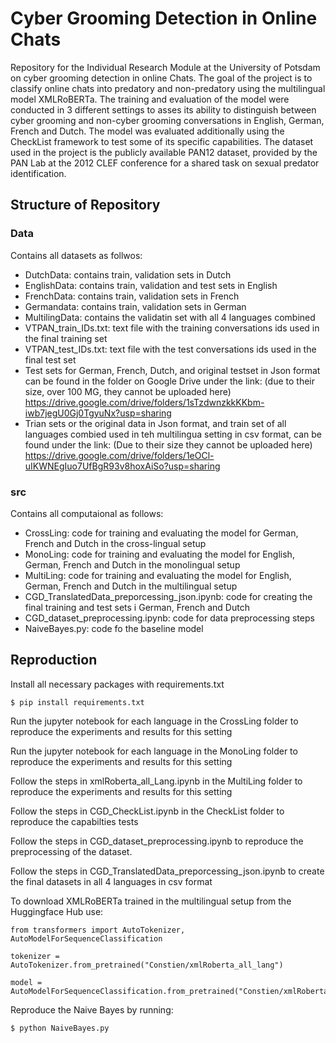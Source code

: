 # Cyber Grooming Detection in Online Chats
Repository for the Individual Research Module at the University of Potsdam on cyber grooming detection in online Chats.
The goal of the project is to classify online chats into predatory and non-predatory using the multilingual model XMLRoBERTa. The training and evaluation of the model were conducted in 3 different settings to asses its ability to distinguish between cyber grooming and non-cyber grooming conversations in English, German, French and Dutch. The model was evaluated additionally using the CheckList framework to test some of its specific capabilities. The dataset used in the project is the publicly available PAN12 dataset, provided by the PAN Lab at the 2012 CLEF conference for a shared task on sexual predator identification.

## Structure of Repository

### Data

Contains all datasets as follwos: 
- DutchData: contains train, validation sets in Dutch
- EnglishData: contains train, validation and test sets in English
- FrenchData: contains train, validation sets in French
- Germandata: contains train, validation sets in German
- MultilingData: contains the validatin set with all 4 languages combined
- VTPAN_train_IDs.txt: text file with the training conversations ids used in the final training set 
- VTPAN_test_IDs.txt: text file with the test conversations ids used in the final test set
- Test sets for German, French, Dutch, and original testset in Json format can be found in the folder on Google Drive under the link:
  (due to their size, over 100 MG, they cannot be uploaded here)
  https://drive.google.com/drive/folders/1sTzdwnzkkKKbm-iwb7jegU0Gj0TgyuNx?usp=sharing
- Trian sets or the original data in Json format, and train set of all languages combied used in teh multilingua setting in csv format, can be found under the link:
(Due to their size they cannot be uploaded here)
https://drive.google.com/drive/folders/1eOCl-uIKWNEgIuo7UfBgR93v8hoxAiSo?usp=sharing


### src

Contains all computaional as follows: 
- CrossLing: code for training and evaluating the model for German, French and Dutch in the cross-lingual setup
- MonoLing: code for training and evaluating the model for English, German, French and Dutch in the monolingual setup
- MultiLing: code for training and evaluating the model for English, German, French and Dutch in the multilingual setup
- CGD_TranslatedData_preporcessing_json.ipynb: code for creating the final training and test sets i German, French and Dutch
- CGD_dataset_preprocessing.ipynb:  code for data preprocessing steps
- NaiveBayes.py: code fo the baseline model

## Reproduction

Install all necessary packages with requirements.txt
```
$ pip install requirements.txt
```
Run the jupyter notebook for each language in the CrossLing folder to reproduce the experiments and results for this setting

Run the jupyter notebook for each language in the MonoLing folder to reproduce the experiments and results for this setting 

Follow the steps in xmlRoberta_all_Lang.ipynb in the MultiLing folder to reproduce the experiments and results for this setting 

Follow the steps in CGD_CheckList.ipynb in the CheckList folder to reproduce the capabilties tests

Follow the steps in CGD_dataset_preprocessing.ipynb to reproduce the preprocessing of the dataset. 

Follow the steps in CGD_TranslatedData_preporcessing_json.ipynb to create the final datasets in all 4 languages in csv format 

To download XMLRoBERTa trained in the multilingual setup from the Huggingface Hub use:

```
from transformers import AutoTokenizer, AutoModelForSequenceClassification

tokenizer = AutoTokenizer.from_pretrained("Constien/xmlRoberta_all_lang")

model = AutoModelForSequenceClassification.from_pretrained("Constien/xmlRoberta_all_lang")
```

Reproduce the Naive Bayes by running: 
```
$ python NaiveBayes.py
```

